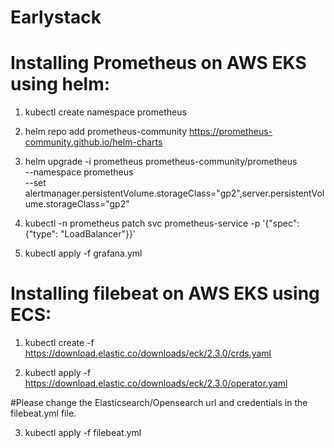 # Earlystack

Installing Prometheus on AWS EKS using helm:
===========================================

1. kubectl create namespace prometheus

2. helm repo add prometheus-community https://prometheus-community.github.io/helm-charts

3. helm upgrade -i prometheus prometheus-community/prometheus \
    --namespace prometheus \
    --set alertmanager.persistentVolume.storageClass="gp2",server.persistentVolume.storageClass="gp2"

4. kubectl -n prometheus patch svc prometheus-service -p '{"spec": {"type": "LoadBalancer"}}'

5. kubectl apply -f grafana.yml


Installing filebeat on AWS EKS using ECS:
=========================================

1. kubectl create -f https://download.elastic.co/downloads/eck/2.3.0/crds.yaml

2. kubectl apply -f https://download.elastic.co/downloads/eck/2.3.0/operator.yaml

#Please change the Elasticsearch/Opensearch url and credentials in the filebeat.yml file.

3. kubectl apply -f filebeat.yml

